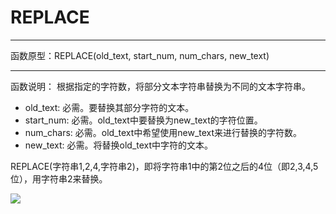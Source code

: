 # REPLACE
*****
函数原型：REPLACE(old_text, start_num, num_chars, new_text)
*****
函数说明：
根据指定的字符数，将部分文本字符串替换为不同的文本字符串。

* old_text: 必需。要替换其部分字符的文本。
* start_num: 必需。old_text中要替换为new_text的字符位置。
* num_chars: 必需。old_text中希望使用new_text来进行替换的字符数。
* new_text: 必需。将替换old_text中字符的文本。

REPLACE(字符串1,2,4,字符串2)，即将字符串1中的第2位之后的4位（即2,3,4,5位），用字符串2来替换。

![](http://docfiles.baibaoyun.com/Frfq8tLAohqG0pu4YYgjx21Op7F8)


